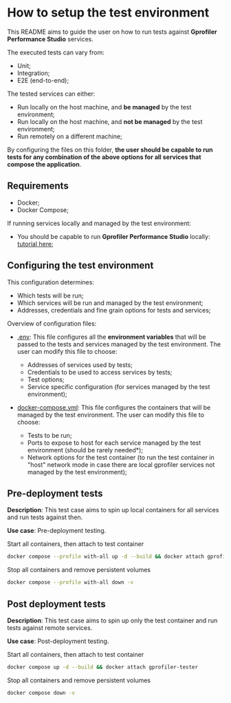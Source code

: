 # How to setup the test environment
This README aims to guide the user on how to run tests against **Gprofiler Performance Studio** services.

The executed tests can vary from:
* Unit;
* Integration;
* E2E (end-to-end);

The tested services can either:
* Run locally on the host machine, and **be managed** by the test environment;
* Run locally on the host machine, and **not be managed** by the test environment;
* Run remotely on a different machine;

By configuring the files on this folder, **the user should be capable to run tests for any combination of the above options for all services that compose the application**.

## Requirements
* Docker;
* Docker Compose;

If running services locally and managed by the test environment:
* You should be capable to run **Gprofiler Performance Studio** locally: [tutorial here](../README.md#usage);

## Configuring the test environment
This configuration determines:
* Which tests will be run;
* Which services will be run and managed by the test environment;
* Addresses, credentials and fine grain options for tests and services;

Overview of configuration files:
* [.env](./.env): This file configures all the **environment variables** that will be passed to the tests and services managed by the test environment. The user can modify this file to choose:

    * Addresses of services used by tests;
    * Credentials to be used to access services by tests;
    * Test options;
    * Service specific configuration (for services managed by the test environment);

* [docker-compose.yml](./docker-compose.yml): This file configures the containers that will be managed by the test environment. The user can modify this file to choose:

    * Tests to be run;
    * Ports to expose to host for each service managed by the test environment (should be rarely needed*);
    * Network options for the test container (to run the test container in "host" network mode in case there are local gprofiler services not managed by the test environment);


## Pre-deployment tests
**Description**: This test case aims to spin up local containers for all services and run tests against then.

**Use case**: Pre-deployment testing.

Start all containers, then attach to test container
```sh
docker compose --profile with-all up -d --build && docker attach gprofiler-tester
```
Stop all containers and remove persistent volumes
```sh
docker compose --profile with-all down -v
```

## Post deployment tests
**Description**: This test case aims to spin up only the test container and run tests against remote services.

**Use case**: Post-deployment testing.

Start all containers, then attach to test container
```sh
docker compose up -d --build && docker attach gprofiler-tester
```
Stop all containers and remove persistent volumes
```sh
docker compose down -v
```
